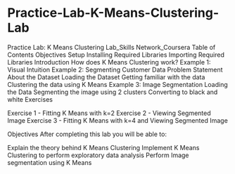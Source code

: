 # Practice-Lab-K-Means-Clustering-Lab
Practice Lab: K Means Clustering Lab_Skills Network_Coursera
Table of Contents
Objectives
Setup
Installing Required Libraries
Importing Required Libraries
Introduction
How does K Means Clustering work?
Example 1: Visual Intuition
Example 2: Segmenting Customer Data
Problem Statement
About the Dataset
Loading the Dataset
Getting familiar with the data
Clustering the data using K Means
Example 3: Image Segmentation
Loading the Data
Segmenting the image using 2 clusters
Converting to black and white
Exercises

Exercise 1 - Fitting K Means with k=2
Exercise 2 - Viewing Segmented Image
Exercise 3 - Fitting K Means with k=4 and Viewing Segmented Image

Objectives
After completing this lab you will be able to:

Explain the theory behind K Means Clustering
Implement K Means Clustering to perform exploratory data analysis
Perform Image segmentation using K Means
